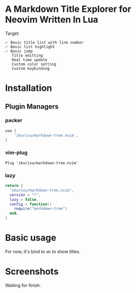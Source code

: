 # A Markdown Title Explorer for Neovim Written In Lua
Target:

    ✅️ Basic title list with line number
    ✅️ Basic list highlight
    ✅️ Basic jump
       Title editting
       Real time update
       Custom color setting
       Custom keybinding

# Installation
## Plugin Managers
### packer
```lua
use {
    'zkurisu/markdown-tree.nvim',
}
```

### vim-plug
```vim
Plug 'zkurisu/markdown-tree.nvim'
```

### lazy
```lua
return {
  "zkurisu/markdown-tree.nvim",
  version = "*",
  lazy = false,
  config = function()
    require("markdown-tree")
  end,
}
```

# Basic usage
For now, it's bind to `mh` to show titles.

# Screenshots
Waiting for finish.
